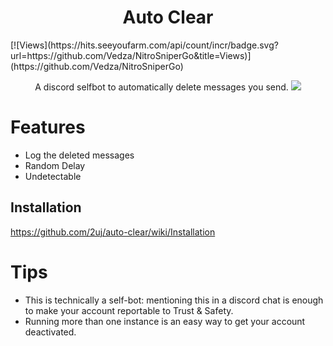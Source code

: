 <h1 align="center">Auto Clear</h1>
[![Views](https://hits.seeyoufarm.com/api/count/incr/badge.svg?url=https://github.com/Vedza/NitroSniperGo&title=Views)](https://github.com/Vedza/NitroSniperGo)  
<p align="center">
   A discord selfbot to automatically delete messages you send.
   <img src="http://beta.kxro.wtf/r/kpl0rl1am9a.png" />
</p>

# Features
- Log the deleted messages
- Random Delay
- Undetectable 

## Installation
https://github.com/2uj/auto-clear/wiki/Installation

# Tips
- This is technically a self-bot: mentioning this in a discord chat is enough to make your account reportable to Trust & Safety.
- Running more than one instance is an easy way to get your account deactivated.
